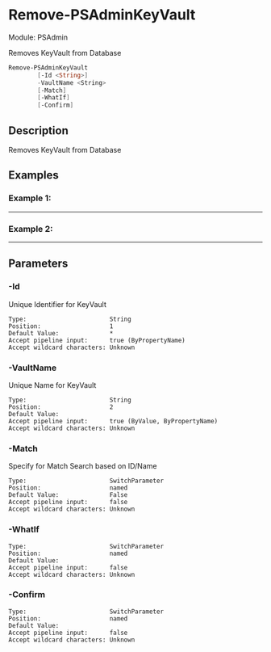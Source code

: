 ﻿# Remove-PSAdminKeyVault
Module: PSAdmin

Removes KeyVault from Database

``` powershell
Remove-PSAdminKeyVault
        [-Id <String>]
        -VaultName <String>
        [-Match]
        [-WhatIf]
        [-Confirm]
```

## Description
Removes KeyVault from Database

## Examples
### Example 1:   
***



### Example 2:   
***



## Parameters

### \-Id

Unique Identifier for KeyVault
```
Type:                       String  
Position:                   1  
Default Value:              *  
Accept pipeline input:      true (ByPropertyName)  
Accept wildcard characters: Unknown  
```
### \-VaultName

Unique Name for KeyVault
```
Type:                       String  
Position:                   2  
Default Value:                
Accept pipeline input:      true (ByValue, ByPropertyName)  
Accept wildcard characters: Unknown  
```
### \-Match

Specify for Match Search based on ID/Name
```
Type:                       SwitchParameter  
Position:                   named  
Default Value:              False  
Accept pipeline input:      false  
Accept wildcard characters: Unknown  
```
### \-WhatIf

```
Type:                       SwitchParameter  
Position:                   named  
Default Value:                
Accept pipeline input:      false  
Accept wildcard characters: Unknown  
```
### \-Confirm

```
Type:                       SwitchParameter  
Position:                   named  
Default Value:                
Accept pipeline input:      false  
Accept wildcard characters: Unknown  
```
